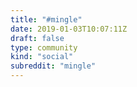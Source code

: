 ```yaml
---
title: "#mingle"
date: 2019-01-03T10:07:11Z
draft: false
type: community
kind: "social"
subreddit: "mingle"
---
```

